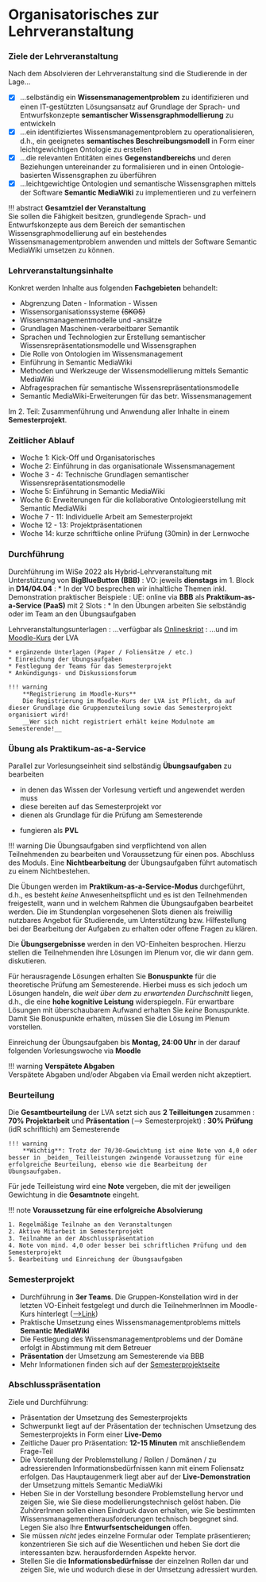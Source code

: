 # Organisatorisches zur Lehrveranstaltung


### Ziele der Lehrveranstaltung

Nach dem Absolvieren der Lehrveranstaltung sind die Studierende in der Lage...

* [x] ...selbständig ein **Wissensmanagementproblem** zu identifizieren und einen IT-gestützten Lösungsansatz auf Grundlage der Sprach- und Entwurfskonzepte **semantischer Wissensgraphmodellierung** zu entwickeln
* [x] ...ein identifiziertes Wissensmanagementproblem zu operationalisieren, d.h., ein geeignetes **semantisches Beschreibungsmodell** in Form einer leichtgewichtigen Ontologie zu erstellen
* [x] ...die relevanten Entitäten eines **Gegenstandbereichs** und deren Beziehungen untereinander zu formalisieren und in einen Ontologie-basierten Wissensgraphen zu überführen
* [x] ...leichtgewichtige Ontologien und semantische Wissensgraphen mittels der Software **Semantic MediaWiki** zu implementieren und zu verfeinern

!!! abstract
    **Gesamtziel der Veranstaltung**  
    Sie sollen die Fähigkeit besitzen, grundlegende Sprach- und Entwurfskonzepte aus dem Bereich der semantischen Wissensgraphmodellierung auf ein bestehendes Wissensmanagementproblem anwenden und mittels der Software Semantic MediaWiki umsetzen zu können.


### Lehrveranstaltungsinhalte

Konkret werden Inhalte aus folgenden **Fachgebieten** behandelt:

* Abgrenzung Daten - Information - Wissen
* Wissensorganisationssysteme ~~(SKOS)~~
* Wissensmanagementmodelle und -ansätze
* Grundlagen Maschinen-verarbeitbarer Semantik
* Sprachen und Technologien zur Erstellung semantischer Wissensrepräsentationsmodelle und Wissensgraphen
* Die Rolle von Ontologien im Wissensmanagement
* Einführung in Semantic MediaWiki
* Methoden und Werkzeuge der Wissensmodellierung mittels Semantic MediaWiki
* Abfragesprachen für semantische Wissensrepräsentationsmodelle
* Semantic MediaWiki-Erweiterungen für das betr. Wissensmanagement

Im 2. Teil: Zusammenführung und Anwendung aller Inhalte in einem **Semesterprojekt**.


### Zeitlicher Ablauf


- Woche 1: Kick-Off und Organisatorisches  
- Woche 2: Einführung in das organisationale Wissensmanagement  
- Woche 3 - 4: Technische Grundlagen semantischer Wissensrepräsentationsmodelle  
- Woche 5: Einführung in Semantic MediaWiki  
- Woche 6: Erweiterungen für die kollaborative Ontologieerstellung mit Semantic MediaWiki  
- Woche 7 - 11: Individuelle Arbeit am Semesterprojekt   
- Woche 12 - 13: Projektpräsentationen
- Woche 14: kurze schriftliche online Prüfung (30min) in der Lernwoche



<!-- ### Zeitlicher Ablauf

Woche 1: Organisatorisches und Hausaufgabe
Woche 2: Einführung in das Wissensmanagement  
Woche 3: Technologische Grundlagen der Wissensrepräsentation  
Woche 4: Einführung in Semantic MediaWiki  
Woche 5: Fortschrittliche Ontologieentwicklung mit Semantic MediaWiki   
Woche 6 - 11: Semesterprojekt  
Woche 11 - 12: Abschlusspräsentationen  
Woche 13: Prüfungsleistung   -->



### Durchführung

Durchführung im WiSe 2022 als Hybrid-Lehrveranstaltung mit Unterstützung von **BigBlueButton (BBB)**
: VO: jeweils **dienstags** im 1. Block in **D14/04.04** 
: * In der VO besprechen wir inhaltliche Themen inkl. Demonstration praktischer Beispiele
: UE: online via **BBB** als **Praktikum-as-a-Service (PaaS)** mit 2 Slots 
: * In den Übungen arbeiten Sie selbständig oder im Team an den Übungsaufgaben
<!-- : UE: **MO, 14:15 - 15:45 Uhr** in [Raum D14/00.04](<https://rooms.fbi.h-da.de/D14/00.04>) oder via [Jitsi-Meeting](<https://meet.fbi.h-da.de/>) -->


Lehrveranstaltungsunterlagen
: ...verfügbar als [Onlineskript](https://projects.fbi.h-da.de/~s.zander/smw/html) 
: ...und im [Moodle-Kurs](https://lernen.h-da.de/course/view.php?id=11623) der LVA

    * ergänzende Unterlagen (Paper / Foliensätze / etc.)
    * Einreichung der Übungsaufgaben
    * Festlegung der Teams für das Semesterprojekt
    * Ankündigungs- und Diskussionsforum

    !!! warning
        **Registrierung im Moodle-Kurs**  
        Die Registrierung im Moodle-Kurs der LVA ist Pflicht, da auf dieser Grundlage die Gruppenzuteilung sowie das Semesterprojekt organisiert wird! 
        __Wer sich nicht registriert erhält keine Modulnote am Semesterende!__


### Übung als Praktikum-as-a-Service

Parallel zur Vorlesungseinheit sind selbständig **Übungsaufgaben** zu bearbeiten  

- in denen das Wissen der Vorlesung vertieft und angewendet werden muss
- diese bereiten auf das Semesterprojekt vor
- dienen als Grundlage für die Prüfung am Semesterende
<!-- - bieten die Möglichkeit **Bonuspunkte** für die theor. Prüfung zu sammeln -->
- fungieren als **PVL**

!!! warning
    Die Übungsaufgaben sind verpflichtend von allen Teilnehmenden zu bearbeiten und Voraussetzung für einen pos. Abschluss des Moduls. Eine **Nichtbearbeitung** der Übungsaufgaben führt automatisch zu einem Nichtbestehen.

Die Übungen werden im **Praktikum-as-a-Service-Modus** durchgeführt, d.h., es besteht _keine_ Anwesenheitspflicht und es ist den Teilnehmenden freigestellt, wann und in welchem Rahmen die Übungsaufgaben bearbeitet werden. Die im Stundenplan vorgesehenen Slots dienen als freiwillig nutzbares Angebot für Studierende, um Unterstützung bzw. Hilfestellung bei der Bearbeitung der Aufgaben zu erhalten oder offene Fragen zu klären.

Die **Übungsergebnisse** werden in den VO-Einheiten besprochen. Hierzu stellen die Teilnehmenden ihre Lösungen im Plenum vor, die wir dann gem. diskutieren.

Für herausragende Lösungen erhalten Sie **Bonuspunkte** für die theoretische Prüfung am Semesterende. Hierbei muss es sich jedoch um Lösungen handeln, die _weit über dem zu erwartenden Durchschnitt_ liegen, d.h., die eine **hohe kognitive Leistung** widerspiegeln. Für erwartbare Lösungen mit überschaubarem Aufwand erhalten Sie _keine_ Bonuspunkte. Damit Sie Bonuspunkte erhalten, müssen Sie die Lösung im Plenum vorstellen.

<!-- ~~Die Bearbeitung der ersten beiden Übungsaufgaben ist __PVL__ und damit Pflicht für ein erfolgreiches Absolvieren der LVA.~~ -->
<!-- Die Bearbeitung der Übungsaufgaben wird dringend empfohlen. Für eine konsequente und korrekte Bearbeitung aller Übungsaufgaben gibt es einen Bonus auf die Abschlussnote.  -->

<!-- idR __eine Woche Bearbeitungszeit__ bis zur nächsten Vorlesungseinheit -->


Einreichung der Übungsaufgaben bis **Montag, 24:00 Uhr** in der darauf folgenden Vorlesungswoche via **Moodle**

!!! warning
    **Verspätete Abgaben**  
    Verspätete Abgaben und/oder Abgaben via Email werden nicht akzeptiert. 

<!-- Mehr Infos finden sich auf den jeweiligen Übungsseiten.  -->



### Beurteilung

Die **Gesamtbeurteilung** der LVA setzt sich aus **2 Teilleitungen** zusammen
: __70% Projektarbeit__ und __Präsentation__ (--> Semesterprojekt)
: __30% Prüfung__ (idR schrifltich) am Semesterende

    !!! warning
        **Wichtig**: Trotz der 70/30-Gewichtung ist eine Note von 4,0 oder besser in _beiden_ Teilleistungen zwingende Voraussetzung für eine erfolgreiche Beurteilung, ebenso wie die Bearbeitung der Übungsaufgaben. 

<!-- : __30%__ Beurteilung der ausgearbeiteten __Übungsaufgaben__
    : jeweils bis spätestens Sonntag, 24:00 Uhr der entspr. Vorlesungswoche  über Moodle hochzuladen 
-->

Für jede Teilleistung wird eine **Note** vergeben, die mit der jeweiligen Gewichtung in die **Gesamtnote** eingeht.


!!! note
    **Voraussetzung für eine erfolgreiche Absolvierung**

    1. Regelmäßige Teilnahe an den Veranstaltungen
    2. Aktive Mitarbeit im Semesterprojekt
    3. Teilnahme an der Abschlusspräsentation
    4. Note von mind. 4,0 oder besser bei schriftlichen Prüfung und dem Semesterprojekt
    5. Bearbeitung und Einreichung der Übungsaufgaben 


### Semesterprojekt

* Durchführung in __3er Teams__. Die Gruppen-Konstellation wird in der letzten VO-Einheit festgelegt und durch die TeilnehmerInnen im Moodle-Kurs hinterlegt ([-->Link](https://lernen.h-da.de/mod/data/view.php?id=357528))
* Praktische Umsetzung eines Wissensmanagementproblems mittels **Semantic MediaWiki**
* Die Festlegung des Wissensmanagementproblems und der Domäne erfolgt in Abstimmung mit dem Betreuer
* **Präsentation** der Umsetzung am Semesterende via BBB
* Mehr Informationen finden sich auf der [Semesterprojektseite](semesterprojekt.md)


### Abschlusspräsentation

Ziele und Durchführung:

* Präsentation der Umsetzung des Semesterprojekts
* Schwerpunkt liegt auf der Präsentation der technischen Umsetzung des Semesterprojekts in Form einer **Live-Demo**
* Zeitliche Dauer pro Präsentation: __12-15 Minuten__ mit anschließendem Frage-Teil
* Die Vorstellung der Problemstellung / Rollen / Domänen / zu adressierenden Informationsbedürfnissen kann mit einem Foliensatz erfolgen. Das Hauptaugenmerk liegt aber auf der __Live-Demonstration__ der Umsetzung mittels Semantic MediaWiki
* Heben Sie in der Vorstellung besondere Problemstellung hervor und zeigen Sie, wie Sie diese modellierungstechnisch gelöst haben. Die ZuhörerInnen sollen einen Eindruck davon erhalten, wie Sie bestimmten Wissensmanagementherausforderungen technisch begegnet sind. Legen Sie also Ihre **Entwurfsentscheidungen** offen.
* Sie müssen _nicht_ jedes einzelne Formular oder Template präsentieren; konzentrieren Sie sich auf die Wesentlichen und heben Sie dort die interessanten bzw. herausfordernden Aspekte hervor. 
* Stellen Sie die **Informationsbedürfnisse** der einzelnen Rollen dar und zeigen Sie, wie und wodurch diese in der Umsetzung adressiert wurden. 


